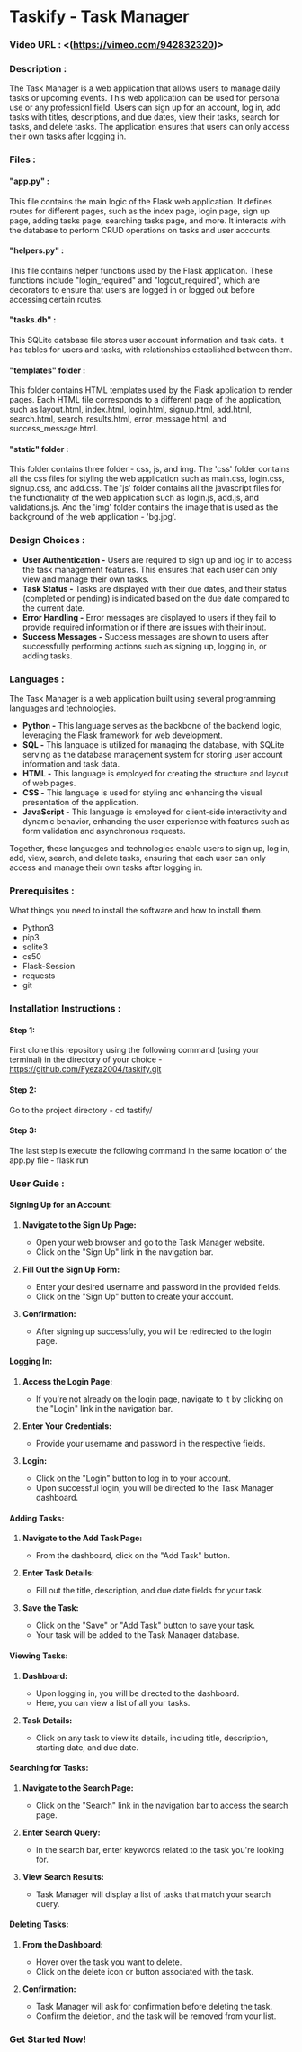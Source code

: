 # Taskify - Task Manager

### Video URL :  <(https://vimeo.com/942832320)>

### Description :
The Task Manager is a web application that allows users to manage daily tasks or upcoming events. This web application can be used for personal use or any professionl field. Users can sign up for an account, log in, add tasks with titles, descriptions, and due dates, view their tasks, search for tasks, and delete tasks. The application ensures that users can only access their own tasks after logging in.

### Files :
#### "app.py" :
This file contains the main logic of the Flask web application. It defines routes for different pages, such as the index page, login page, sign up page, adding tasks page, searching tasks page, and more. It interacts with the database to perform CRUD operations on tasks and user accounts.

#### "helpers.py" :
This file contains helper functions used by the Flask application. These functions include "login_required" and "logout_required", which are decorators to ensure that users are logged in or logged out before accessing certain routes.

#### "tasks.db" :
This SQLite database file stores user account information and task data. It has tables for users and tasks, with relationships established between them.

#### "templates" folder :
This folder contains HTML templates used by the Flask application to render pages. Each HTML file corresponds to a different page of the application, such as layout.html, index.html, login.html, signup.html, add.html, search.html, search_results.html, error_message.html, and success_message.html.

#### "static" folder :
This folder contains three folder - css, js, and img. The 'css' folder contains all the css files for styling the web application such as main.css, login.css, signup.css, and add.css. The 'js' folder contains all the javascript files for the functionality of the web application such as login.js, add.js, and validations.js. And the 'img' folder contains the image that is used as the background of the web application - 'bg.jpg'.

### Design Choices :
- **User Authentication -** Users are required to sign up and log in to access the task management features. This ensures that each user can only view and manage their own tasks.
- **Task Status -** Tasks are displayed with their due dates, and their status (completed or pending) is indicated based on the due date compared to the current date.
- **Error Handling -** Error messages are displayed to users if they fail to provide required information or if there are issues with their input.
- **Success Messages -** Success messages are shown to users after successfully performing actions such as signing up, logging in, or adding tasks.

### Languages :
The Task Manager is a web application built using several programming languages and technologies.
- **Python -** This language serves as the backbone of the backend logic, leveraging the Flask framework for web development.
- **SQL -** This language is utilized for managing the database, with SQLite serving as the database management system for storing user account information and task data.
- **HTML -** This language is employed for creating the structure and layout of web pages.
- **CSS -** This language is used for styling and enhancing the visual presentation of the application.
- **JavaScript -** This language is employed for client-side interactivity and dynamic behavior, enhancing the user experience with features such as form validation and asynchronous requests.

Together, these languages and technologies enable users to sign up, log in, add, view, search, and delete tasks, ensuring that each user can only access and manage their own tasks after logging in.

### Prerequisites :
What things you need to install the software and how to install them.
- Python3
- pip3
- sqlite3
- cs50
- Flask-Session
- requests
- git

### Installation Instructions :
#### Step 1:
First clone this repository using the following command (using your terminal) in the directory of your choice - https://github.com/Fyeza2004/taskify.git

#### Step 2:
Go to the project directory -
cd tastify/

#### Step 3:
The last step is execute the following command in the same location of the app.py file -
flask run

### User Guide :
#### Signing Up for an Account:

1. **Navigate to the Sign Up Page:**
   - Open your web browser and go to the Task Manager website.
   - Click on the "Sign Up" link in the navigation bar.

2. **Fill Out the Sign Up Form:**
   - Enter your desired username and password in the provided fields.
   - Click on the "Sign Up" button to create your account.

3. **Confirmation:**
   - After signing up successfully, you will be redirected to the login page.

#### Logging In:

1. **Access the Login Page:**
   - If you're not already on the login page, navigate to it by clicking on the "Login" link in the navigation bar.

2. **Enter Your Credentials:**
   - Provide your username and password in the respective fields.

3. **Login:**
   - Click on the "Login" button to log in to your account.
   - Upon successful login, you will be directed to the Task Manager dashboard.

#### Adding Tasks:

1. **Navigate to the Add Task Page:**
   - From the dashboard, click on the "Add Task" button.

2. **Enter Task Details:**
   - Fill out the title, description, and due date fields for your task.

3. **Save the Task:**
   - Click on the "Save" or "Add Task" button to save your task.
   - Your task will be added to the Task Manager database.

#### Viewing Tasks:

1. **Dashboard:**
   - Upon logging in, you will be directed to the dashboard.
   - Here, you can view a list of all your tasks.

2. **Task Details:**
   - Click on any task to view its details, including title, description, starting date, and due date.

#### Searching for Tasks:

1. **Navigate to the Search Page:**
   - Click on the "Search" link in the navigation bar to access the search page.

2. **Enter Search Query:**
   - In the search bar, enter keywords related to the task you're looking for.

3. **View Search Results:**
   - Task Manager will display a list of tasks that match your search query.

#### Deleting Tasks:

1. **From the Dashboard:**
   - Hover over the task you want to delete.
   - Click on the delete icon or button associated with the task.

2. **Confirmation:**
   - Task Manager will ask for confirmation before deleting the task.
   - Confirm the deletion, and the task will be removed from your list.

### Get Started Now!

